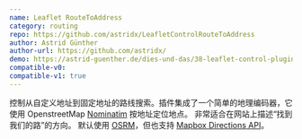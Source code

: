 ```yaml
---
name: Leaflet RouteToAddress
category: routing
repo: https://github.com/astridx/LeafletControlRouteToAddress
author: Astrid Günther
author-url: https://github.com/astridx/
demo: https://astrid-guenther.de/dies-und-das/38-leaflet-control-plugin-leafletcontrolroutetoaddress/
compatible-v0:
compatible-v1: true
---
```


控制从自定义地址到固定地址的路线搜索。插件集成了一个简单的地理编码器，它使用 OpenstreetMap <a href="https://nominatim.openstreetmap.org/">Nominatim</a> 按地址定位地点。 非常适合在网站上描述“找到我们的路”的方向。 默认使用 <a href="http://project-osrm.org/">OSRM</a>，但也支持 <a href="https://docs.mapbox.com/api/">Mapbox Directions API</a>。

